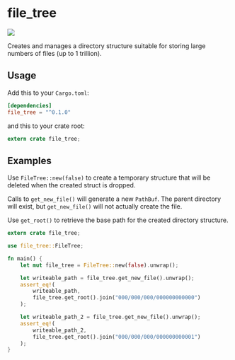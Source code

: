 file_tree
=========

[![](http://meritbadge.herokuapp.com/file_tree)](https://crates.io/crates/file_tree)

Creates and manages a directory structure suitable for storing large numbers 
of files (up to 1 trillion).

Usage
-----

Add this to your `Cargo.toml`:

```toml
[dependencies]
file_tree = "^0.1.0"
```

and this to your crate root:

```rust
extern crate file_tree;
```

Examples
--------

Use `FileTree::new(false)` to create a temporary structure that will be deleted
when the created struct is dropped.

Calls to `get_new_file()` will generate a new `PathBuf`. The parent directory will exist, but `get_new_file()` will not actually create the file. 

Use `get_root()` to retrieve the base path for the created directory structure.

```rust
extern crate file_tree;

use file_tree::FileTree;

fn main() {
    let mut file_tree = FileTree::new(false).unwrap();

    let writeable_path = file_tree.get_new_file().unwrap();
    assert_eq!(
        writeable_path,
        file_tree.get_root().join("000/000/000/000000000000")
    );

    let writeable_path_2 = file_tree.get_new_file().unwrap();
    assert_eq!(
        writeable_path_2,
        file_tree.get_root().join("000/000/000/000000000001")
    );
}

```